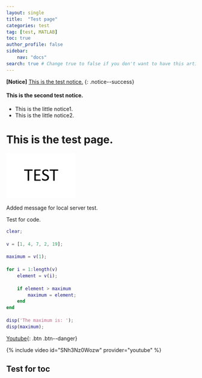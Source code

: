 ```yaml
---
layout: single
title:  "Test page"
categories: test
tag: [test, MATLAB]
toc: true
author_profile: false
sidebar:
    nav: "docs"
search: true # Change true to false if you don't want to have this article be searched 
---
```


**[Notice]** [This is the test notice.](https://www.youtube.com/) 
{: .notice--success}

<div class="notice--success">
<h4>This is the second test notice.</h4>
<ul>
    <li> This is the little notice1. </li>
    <li> This is the little notice2. </li>
</ul>
</div>

# This is the test page.

![TEST](../images/2025-06-17-test/TEST.png)

Added message for local server test.



Test for code.

```matlab
clear;

v = [1, 4, 7, 2, 19];

maximum = v(1);

for i = 1:length(v)
    element = v(i);
    
    if element > maximum
        maximum = element; 
    end
end

disp('The maximum is: ');
disp(maximum);
```

[Youtube](https://www.youtube.com/){: .btn .btn--danger}

{% include video id="SNh3Nz0Wozw" provider="youtube" %}

## Test for toc









